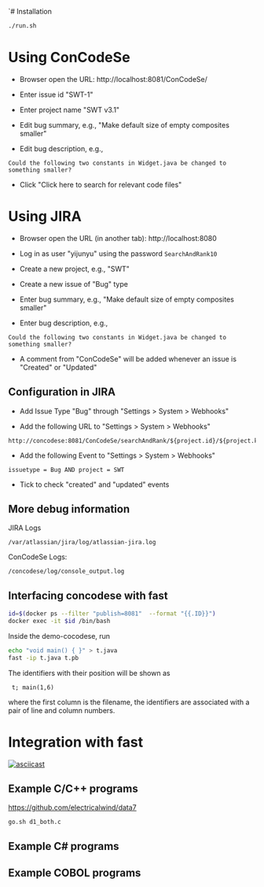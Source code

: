 

`# Installation

```bash
./run.sh
```

# Using ConCodeSe

* Browser open the URL: http://localhost:8081/ConCodeSe/

* Enter issue id "SWT-1"

* Enter project name "SWT v3.1"

* Edit bug summary, e.g., "Make default size of empty composites smaller"

* Edit bug description, e.g., 

```
Could the following two constants in Widget.java be changed to something smaller?

```

* Click "Click here to search for relevant code files"

# Using JIRA

* Browser open the URL (in another tab): http://localhost:8080

* Log in as user "yijunyu" using the password `SearchAndRank10`

* Create a new project, e.g., "SWT"

* Create a new issue of "Bug" type

* Enter bug summary, e.g., "Make default size of empty composites smaller"

* Enter bug description, e.g., 
```
Could the following two constants in Widget.java be changed to something smaller?
```

* A comment from "ConCodeSe" will be added whenever an issue is "Created" or "Updated"

## Configuration in JIRA

* Add Issue Type "Bug" through "Settings > System > Webhooks" 

* Add the following URL to "Settings > System > Webhooks" 

```
http://concodese:8081/ConCodeSe/searchAndRank/${project.id}/${project.key}/${issue.id}/${issue.key}
```

* Add the following Event to "Settings > System > Webhooks" 
```
issuetype = Bug AND project = SWT
```

* Tick to check "created" and "updated" events 


## More debug information

JIRA Logs
```
/var/atlassian/jira/log/atlassian-jira.log
```

ConCodeSe Logs:
```
/concodese/log/console_output.log
```

## Interfacing concodese with fast
```bash
id=$(docker ps --filter "publish=8081"  --format "{{.ID}}") 
docker exec -it $id /bin/bash
```
Inside the demo-cocodese, run 
```bash
echo "void main() { }" > t.java
fast -ip t.java t.pb
```
The identifiers with their position will be shown as
```
 t; main(1,6)
```
where the first column is the filename, the identifiers are associated with a pair of line and column numbers.

# Integration with fast

[![asciicast](https://asciinema.org/a/239275.svg)](https://asciinema.org/a/239275)

## Example C/C++ programs
https://github.com/electricalwind/data7
```
go.sh d1_both.c
```

## Example C# programs

## Example COBOL programs
